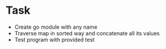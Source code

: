 # Task

* Create go module with any name 
* Traverse map in sorted way and concatenate all its values
* Test program with provided test

